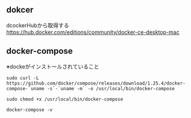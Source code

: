 ## dokcer
dcockerHubから取得する  
https://hub.docker.com/editions/community/docker-ce-desktop-mac


## docker-compose
※dockeがインストールされていること
````
sudo curl -L https://github.com/docker/compose/releases/download/1.25.4/docker-compose-`uname -s`-`uname -m` -o /usr/local/bin/docker-compose

sudo chmod +x /usr/local/bin/docker-compose

docker-compose -v
````